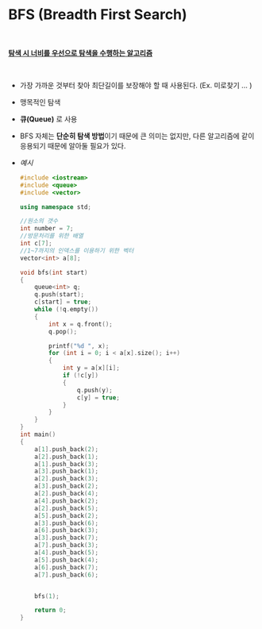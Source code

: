 # BFS (Breadth First Search)

</br> 

**<u>탐색 시 너비를 우선으로 탐색을 수행하는 알고리즘</u>**

</br> 

- 가장 가까운 것부터 찾아 최단길이를 보장해야 할 때 사용된다. (Ex. 미로찾기 ... )

- 맹목적인 탐색
- **큐(Queue)** 로 사용

- BFS 자체는 **단순히 탐색 방법**이기 때문에 큰 의미는 없지만, 다른 알고리즘에 같이 응용되기 때문에 알아둘 필요가 있다.

- *예시*

  ```c++
  #include <iostream>
  #include <queue>
  #include <vector>
  
  using namespace std;
  
  //원소의 갯수
  int number = 7;
  //방문처리를 위한 배열
  int c[7];
  //1~7까지의 인덱스를 이용하기 위한 벡터
  vector<int> a[8];
  
  void bfs(int start)
  {
      queue<int> q;
      q.push(start);
      c[start] = true;
      while (!q.empty())
      {
          int x = q.front();
          q.pop();
  
          printf("%d ", x);
          for (int i = 0; i < a[x].size(); i++)
          {
              int y = a[x][i];
              if (!c[y])
              {
                  q.push(y);
                  c[y] = true;
              }
          }
      }
  }
  int main()
  {
      a[1].push_back(2);
      a[2].push_back(1);
      a[1].push_back(3);
      a[3].push_back(1);
      a[2].push_back(3);
      a[3].push_back(2);
      a[2].push_back(4);
      a[4].push_back(2);
      a[2].push_back(5);
      a[5].push_back(2);
      a[3].push_back(6);
      a[6].push_back(3);
      a[3].push_back(7);
      a[7].push_back(3);
      a[4].push_back(5);
      a[5].push_back(4);
      a[6].push_back(7);
      a[7].push_back(6);
  
  
      bfs(1);
  
      return 0;
  }
  ```

  